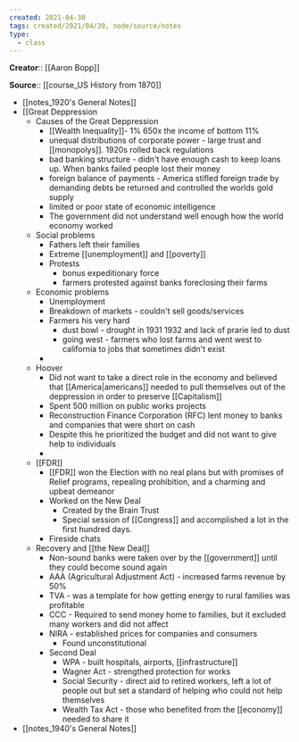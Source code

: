 ```yaml
---
created: 2021-04-30
tags: created/2021/04/30, node/source/notes
type:
  - class
---
```

**Creator**:: [[Aaron Bopp]]
 
**Source**:: [[course_US History from 1870]]

- [[notes_1920's General Notes]]
- [[Great Deppression
    - Causes of the Great Deppression
        - [[Wealth Inequality]]- 1%  650x the income of bottom 11%
        - unequal distributions of corporate power - large trust and [[monopolys]]. 1920s rolled back regulations
        - bad banking structure - didn't have enough cash to keep loans up. When banks failed people lost their money
        - foreign balance of payments - America stifled foreign trade by demanding debts be returned and controlled the worlds gold supply
        - limited or poor state of economic intelligence
        - The government did not understand well enough how the world economy worked
    - Social problems
        - Fathers left their families
        - Extreme [[unemployment]] and [[poverty]]
        - Protests 
            - bonus expeditionary force 
            - farmers protested against banks foreclosing their farms
    - Economic problems
        - Unemployment
        - Breakdown of markets - couldn't sell goods/services
        - Farmers his very hard
            - dust bowl - drought in 1931 1932 and lack of prarie led to dust
            - going west - farmers who lost farms and went west to california to jobs that sometimes didn't exist
        - 
    - Hoover
        - Did not want to take a direct role in the economy and believed that [[America|americans]] needed to pull themselves out of the deppression in order to preserve [[Capitalism]]
        - Spent 500 million on public works projects 
        - Reconstruction Finance Corporation (RFC) lent money to banks and companies that were short on cash
        - Despite this he prioritized the budget and did not want to give help to individuals 
        - 
    - [[FDR]]
        - [[FDR]] won the Election with no real plans but with promises of Relief programs, repealing prohibition, and a charming and upbeat demeanor
        - Worked on the New Deal
            - Created by the Brain Trust
            - Special session of [[Congress]] and accomplished a lot in the first hundred days.
        - Fireside chats
    - Recovery and [[the New Deal]]
        - Non-sound banks were taken over by the [[government]] until they could become sound again
        - AAA (Agricultural Adjustment Act) - increased farms revenue by 50%
        - TVA - was a template for how getting energy to rural families was profitable
        - CCC - Required to send money home to families, but it excluded many workers and did not affect 
        - NIRA - established prices for companies and consumers
            - Found unconstitutional
        - Second Deal
            - WPA - built hospitals, airports, [[infrastructure]]
            - Wagner Act - strengthed protection for works
            - Social Security - direct aid to retired workers, left a lot of people out but set a standard of helping who could not help themselves
            - Wealth Tax Act - those who benefited from the [[economy]] needed to share it
- [[notes_1940's General Notes]]

